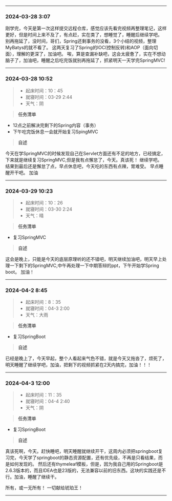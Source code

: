 *** 
### **2024-03-28 3:07**

  刚学完，今天是第一次这样提交远程仓库，感觉应该先看完视频再整理笔记，这样更好，但是时间上来不及了，有点赶，实在类了，想睡觉了，睡醒后继续学吧。
别再拖延了，没时间，哥们，Spring还剩事务的没看，3个小结的视频，整理MyBatys的就不看了。
这两天复习了Spring的IOC(控制反转)和AOP（面向切面），理解的更深了，加油吧。
唉，算是查漏补缺吧，这会太疲惫了，实在不想动脑子了，加油吧，睡醒之后吃完饭就别再拖延了，抓紧明天一天学完SpringMVC!

***
### **2024-03-28 10:52**

> - 起床时间：10：45    
> - 就寝时间：03-29 2:44
> - 天气：阴

>**任务清单**
- 12点之前解决完剩下的Spring内容（事务）
- 下午吃完饭休息一会就开始复习SpingMVC

>**自述**    

今天在学SpringMVC的时候发现自己在Servlet方面还有不足的地方，已经搞定，下来就是继续复习SpringMVC,但是我有点懈怠了，今天。真该死！
继续学吧。
结果到最后还是懈怠了点，早点休息吧，今天吃的东西有点辣，胃难受。
早点睡醒开干吧。
加油

***

### **2024-03-29 10:23**

> - 起床时间：10：26
> - 就寝时间：03-30 2:24
> - 天气：晴

>**任务清单**
- 复习SpringMVC

>**自述**

这会是晚上，只能是今天的底层原理听的还不错吧，明天继续加油吧，明天早上处理一下剩下的SpringMVC,中午再处理一下中期答辩的ppt，下午开始学Spring boot。
加油！

***

### **2024-04-2 8:45**

> - 起床时间：8：35
> - 就寝时间：04-3 2:00
> - 天气：大雨

>**任务清单**
- 复习SpringBoot

>**自述**

已经是晚上了，今天早起，整个人看起来气色不错，就是今天又拖沓了，烦死了，明天睡醒了继续学吧，加油，把剩下的视频抓紧在2天内搞完，加油！！！

***

### **2024-04-3 12:00**

> - 起床时间：11：35
> - 就寝时间：04-4 2:40
> - 天气：阴

>**任务清单**
- 复习SpringBoot

>**自述**

真该死啊，今天。赶快睡吧，明天睡醒就继续开干，这周内必须把springboot复习完，今天学了springboot的静态资源配置，还有优先级，不再是只看结果，而是如何发现的。
然后还有thymeleaf模板，但是，因为我自己用的Springboot是2.6.3版本的，而且IDEA也是23版的，无法兼容以前的旧东西。这块的实践还是不行。加油，睡醒了继续干。

所有，或一无所有！
一切献给琥珀王！

***